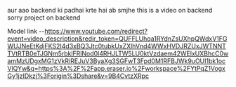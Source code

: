 aur aao backend  ki padhai krte hai ab smjhe 
this is a video on backend sorry project on backend 
 

 Model link --https://www.youtube.com/redirect?event=video_description&redir_token=QUFFLUhqa1RYdnZsUXhpQWdxV1FGWUJNeEtKdjFKS2I4d3xBQ3Jtc0tubkUxZXlhVnd4WWxHVDJRZUxJWTNNTTVtRTB0eTJGNm5rbklFRlNod0l4RHJLTW5LU0ktVzdaem42WElxUXBhcC0wamMzUDgxMG1zVkRiREJuV3ByaXg3SGFwT3Fpd0M1RFBJWk9uOUI1bk1ocVlQYw&q=https%3A%2F%2Fapp.eraser.io%2Fworkspace%2FYtPqZ1VogxGy1jzIDkzj%3Forigin%3Dshare&v=9B4CvtzXRpc